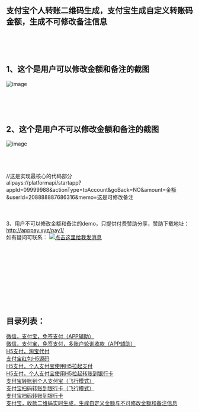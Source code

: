 支付宝个人转账二维码生成，支付宝生成自定义转账码金额，生成不可修改备注信息
-

<br/>
<br/>
<br/>

1、这个是用户可以修改金额和备注的截图
-

![image](http://www.apppay.xyz/index/githubimg/zhifubao/11.png)
<br/>
<br/>
<br/>
<br/>
<br/>

2、这个是用户不可以修改金额和备注的截图
-

![image](http://www.apppay.xyz/index/githubimg/zhifubao/22.png)
<br/>
<br/>
<br/>
<br/>
<br/>
//这是实现最核心的代码部分<br>
alipays://platformapi/startapp?appId=09999988&actionType=toAccount&goBack=NO&amount=金额&userId=208888887686316&memo=这是可修改备注
<br/>
<br/>
<br/>
<br/>
3、用户不可以修改金额和备注的demo，只提供付费赞助分享，赞助下载地址： http://apppay.xyz/pay1/
<br/>
如有疑问可联系： <a target="_blank" href="http://wpa.qq.com/msgrd?v=3&uin=862766409&site=qq&menu=yes"><img border="0" src="http://wpa.qq.com/pa?p=2:862766409:51" alt="点击这里给我发消息" title="点击这里给我发消息"/></a>
<br>
<br>
<br>
<br>
<br>
<br>
<br>
<br>
<br>
<br>
<br>
<h2>目录列表：</h2>
<a href="https://github.com/apppay/pay">微信，支付宝，免签支付（APP辅助）</a><br>
<a href="https://github.com/apppay/ManyUsers">微信，支付宝，免签支付，多账户轮训收款（APP辅助）</a><br>
<a href="https://github.com/apppay/dfpay">H5支付，淘宝代付</a><br>
<a href="https://github.com/apppay/payai">支付宝红包H5源码</a><br>
<a href="https://github.com/apppay/h5pay">H5支付，个人支付宝使用H5拉起支付</a><br>
<a href="https://github.com/apppay/h5toyh">H5支付，个人支付宝使用H5拉起转账到银行卡</a><br>
<a href="https://github.com/apppay/zztopayfx">支付宝转账到个人支付宝（飞行模式）</a><br>
<a href="https://github.com/apppay/h5toyhfx">支付宝扫码转账到银行卡（飞行模式）</a><br>
<a href="https://github.com/apppay/zztoyh">支付宝扫码转账到银行卡</a><br>
<a href="https://github.com/apppay/zhifubao">支付宝，收款二维码实时生成，生成自定义金额与不可修改金额和备注信息</a><br>




